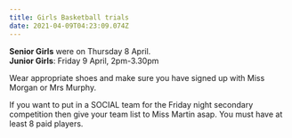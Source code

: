 ```yaml
---
title: Girls Basketball trials
date: 2021-04-09T04:23:09.074Z
---
```

**Senior Girls** were on Thursday 8 April.  
**Junior Girls**: Friday 9 April, 2pm-3.30pm

Wear appropriate shoes and make sure you have signed up with Miss Morgan or Mrs Murphy.
 
If you want to put in a SOCIAL team for the Friday night secondary competition then give your team list to Miss Martin asap. You must have at least 8 paid players.